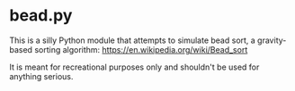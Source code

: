 # bead.py

This is a silly Python module that attempts to simulate
bead sort, a gravity-based sorting algorithm:
https://en.wikipedia.org/wiki/Bead_sort

It is meant for recreational purposes only and shouldn't
be used for anything serious.
